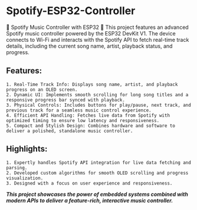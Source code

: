 # Spotify-ESP32-Controller
🎵 Spotify Music Controller with ESP32 🎵  This project features an advanced Spotify music controller powered by the ESP32 DevKit V1. The device connects to Wi-Fi and interacts with the Spotify API to fetch real-time track details, including the current song name, artist, playback status, and progress.

## Features:
    1. Real-Time Track Info: Displays song name, artist, and playback progress on an OLED screen.
    2. Dynamic UI: Implements smooth scrolling for long song titles and a responsive progress bar synced with playback.
    3. Physical Controls: Includes buttons for play/pause, next track, and previous track for a seamless music control experience.
    4. Efficient API Handling: Fetches live data from Spotify with optimized timing to ensure low latency and responsiveness.
    5. Compact and Stylish Design: Combines hardware and software to deliver a polished, standalone music controller.

## Highlights:
    1. Expertly handles Spotify API integration for live data fetching and parsing.
    2. Developed custom algorithms for smooth OLED scrolling and progress visualization.
    3. Designed with a focus on user experience and responsiveness.
    
***This project showcases the power of embedded systems combined with modern APIs to deliver a feature-rich, interactive music controller.***
